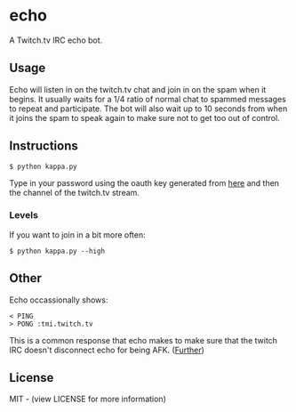 # echo
A Twitch.tv IRC echo bot.

## Usage
Echo will listen in on the twitch.tv chat and join in on the spam when it begins. It usually waits for a 1/4 ratio of normal chat to spammed messages to repeat and participate. The bot will also wait up to 10 seconds from when it joins the spam to speak again to make sure not to get too out of control.

## Instructions
```shell
$ python kappa.py
```
Type in your password using the oauth key generated from [here](http://twitchapps.com/tmi/) and then the channel of the twitch.tv stream.

### Levels
If you want to join in a bit more often:
```shell
$ python kappa.py --high
```

## Other
Echo occassionally shows:
```shell
< PING
> PONG :tmi.twitch.tv
```
This is a common response that echo makes to make sure that the twitch IRC doesn't disconnect echo for being AFK. ([Further](https://github.com/justintv/Twitch-API/blob/master/IRC.md))

## License
MIT - (view LICENSE for more information)
